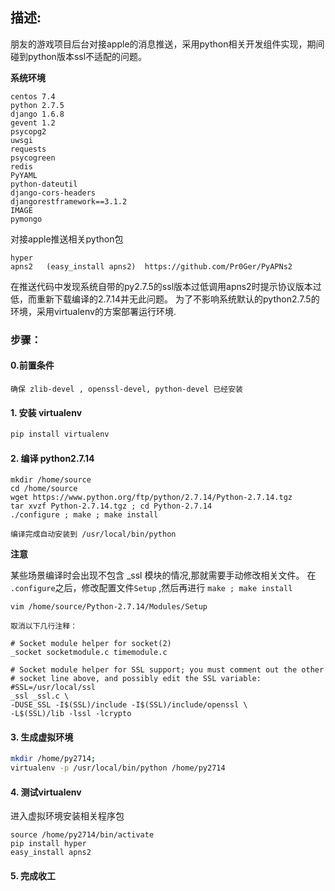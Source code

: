 
## 描述:
朋友的游戏项目后台对接apple的消息推送，采用python相关开发组件实现，期间碰到python版本ssl不适配的问题。 

**系统环境**
```
centos 7.4 
python 2.7.5 
django 1.6.8 
gevent 1.2 
psycopg2
uwsgi
requests
psycogreen
redis
PyYAML
python-dateutil
django-cors-headers
djangorestframework==3.1.2
IMAGE
pymongo
```

对接apple推送相关python包
```
hyper 
apns2   (easy_install apns2)  https://github.com/Pr0Ger/PyAPNs2 
```

在推送代码中发现系统自带的py2.7.5的ssl版本过低调用apns2时提示协议版本过低，而重新下载编译的2.7.14并无此问题。
为了不影响系统默认的python2.7.5的环境，采用virtualenv的方案部署运行环境. 

### 步骤： 

#### 0.前置条件 
```
确保 zlib-devel , openssl-devel, python-devel 已经安装
```

#### 1. 安装 virtualenv
```sh
pip install virtualenv
```
#### 2. 编译 python2.7.14 
```
mkdir /home/source
cd /home/source 
wget https://www.python.org/ftp/python/2.7.14/Python-2.7.14.tgz 
tar xvzf Python-2.7.14.tgz ; cd Python-2.7.14
./configure ; make ; make install 

编译完成自动安装到 /usr/local/bin/python
```

**注意** 

某些场景编译时会出现不包含 _ssl 模块的情况,那就需要手动修改相关文件。
在 `.configure`之后，修改配置文件`Setup` ,然后再进行 `make ; make install `

```
vim /home/source/Python-2.7.14/Modules/Setup

取消以下几行注释：

# Socket module helper for socket(2)
_socket socketmodule.c timemodule.c

# Socket module helper for SSL support; you must comment out the other
# socket line above, and possibly edit the SSL variable:
#SSL=/usr/local/ssl
_ssl _ssl.c \
-DUSE_SSL -I$(SSL)/include -I$(SSL)/include/openssl \
-L$(SSL)/lib -lssl -lcrypto
```

#### 3. 生成虚拟环境

```sh
mkdir /home/py2714; 
virtualenv -p /usr/local/bin/python /home/py2714 

```

#### 4. 测试virtualenv 

进入虚拟环境安装相关程序包
```
source /home/py2714/bin/activate
pip install hyper 
easy_install apns2
```
#### 5. 完成收工
